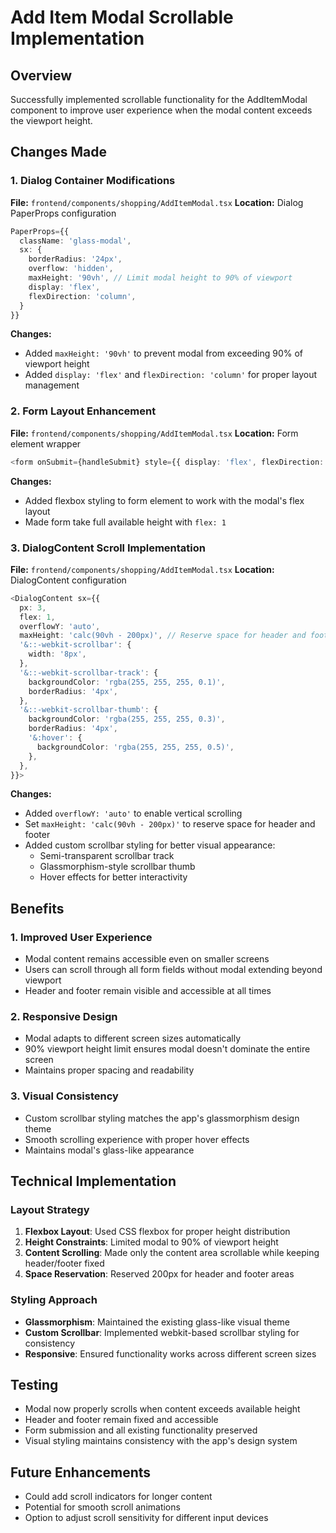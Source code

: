 # Add Item Modal Scrollable Implementation

## Overview
Successfully implemented scrollable functionality for the AddItemModal component to improve user experience when the modal content exceeds the viewport height.

## Changes Made

### 1. Dialog Container Modifications
**File:** `frontend/components/shopping/AddItemModal.tsx`
**Location:** Dialog PaperProps configuration

```typescript
PaperProps={{
  className: 'glass-modal',
  sx: {
    borderRadius: '24px',
    overflow: 'hidden',
    maxHeight: '90vh', // Limit modal height to 90% of viewport
    display: 'flex',
    flexDirection: 'column',
  }
}}
```

**Changes:**
- Added `maxHeight: '90vh'` to prevent modal from exceeding 90% of viewport height
- Added `display: 'flex'` and `flexDirection: 'column'` for proper layout management

### 2. Form Layout Enhancement
**File:** `frontend/components/shopping/AddItemModal.tsx`
**Location:** Form element wrapper

```typescript
<form onSubmit={handleSubmit} style={{ display: 'flex', flexDirection: 'column', flex: 1 }}>
```

**Changes:**
- Added flexbox styling to form element to work with the modal's flex layout
- Made form take full available height with `flex: 1`

### 3. DialogContent Scroll Implementation
**File:** `frontend/components/shopping/AddItemModal.tsx`
**Location:** DialogContent configuration

```typescript
<DialogContent sx={{ 
  px: 3,
  flex: 1,
  overflowY: 'auto',
  maxHeight: 'calc(90vh - 200px)', // Reserve space for header and footer
  '&::-webkit-scrollbar': {
    width: '8px',
  },
  '&::-webkit-scrollbar-track': {
    backgroundColor: 'rgba(255, 255, 255, 0.1)',
    borderRadius: '4px',
  },
  '&::-webkit-scrollbar-thumb': {
    backgroundColor: 'rgba(255, 255, 255, 0.3)',
    borderRadius: '4px',
    '&:hover': {
      backgroundColor: 'rgba(255, 255, 255, 0.5)',
    },
  },
}}>
```

**Changes:**
- Added `overflowY: 'auto'` to enable vertical scrolling
- Set `maxHeight: 'calc(90vh - 200px)'` to reserve space for header and footer
- Added custom scrollbar styling for better visual appearance:
  - Semi-transparent scrollbar track
  - Glassmorphism-style scrollbar thumb
  - Hover effects for better interactivity

## Benefits

### 1. Improved User Experience
- Modal content remains accessible even on smaller screens
- Users can scroll through all form fields without modal extending beyond viewport
- Header and footer remain visible and accessible at all times

### 2. Responsive Design
- Modal adapts to different screen sizes automatically
- 90% viewport height limit ensures modal doesn't dominate the entire screen
- Maintains proper spacing and readability

### 3. Visual Consistency
- Custom scrollbar styling matches the app's glassmorphism design theme
- Smooth scrolling experience with proper hover effects
- Maintains modal's glass-like appearance

## Technical Implementation

### Layout Strategy
1. **Flexbox Layout**: Used CSS flexbox for proper height distribution
2. **Height Constraints**: Limited modal to 90% of viewport height
3. **Content Scrolling**: Made only the content area scrollable while keeping header/footer fixed
4. **Space Reservation**: Reserved 200px for header and footer areas

### Styling Approach
- **Glassmorphism**: Maintained the existing glass-like visual theme
- **Custom Scrollbar**: Implemented webkit-based scrollbar styling for consistency
- **Responsive**: Ensured functionality works across different screen sizes

## Testing
- Modal now properly scrolls when content exceeds available height
- Header and footer remain fixed and accessible
- Form submission and all existing functionality preserved
- Visual styling maintains consistency with the app's design system

## Future Enhancements
- Could add scroll indicators for longer content
- Potential for smooth scroll animations
- Option to adjust scroll sensitivity for different input devices